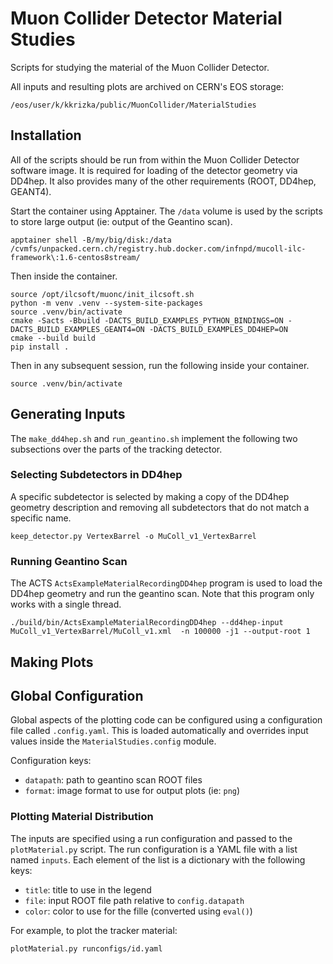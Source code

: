 # Muon Collider Detector Material Studies
Scripts for studying the material of the Muon Collider Detector.

All inputs and resulting plots are archived on CERN's EOS storage:
```
/eos/user/k/kkrizka/public/MuonCollider/MaterialStudies
```

## Installation
All of the scripts should be run from within the Muon Collider Detector software
image. It is required for loading of the detector geometry via DD4hep. It also
provides many of the other requirements (ROOT, DD4hep, GEANT4).

Start the container using Apptainer. The `/data` volume is used by the scripts
to store large output (ie: output of the Geantino scan).
```shell
apptainer shell -B/my/big/disk:/data /cvmfs/unpacked.cern.ch/registry.hub.docker.com/infnpd/mucoll-ilc-framework\:1.6-centos8stream/
```

Then inside the container.
```shell
source /opt/ilcsoft/muonc/init_ilcsoft.sh
python -m venv .venv --system-site-packages
source .venv/bin/activate
cmake -Sacts -Bbuild -DACTS_BUILD_EXAMPLES_PYTHON_BINDINGS=ON -DACTS_BUILD_EXAMPLES_GEANT4=ON -DACTS_BUILD_EXAMPLES_DD4HEP=ON 
cmake --build build
pip install .
```

Then in any subsequent session, run the following inside your container.
```shell
source .venv/bin/activate
```

## Generating Inputs
The `make_dd4hep.sh` and `run_geantino.sh` implement the following two
subsections over the parts of the tracking detector.

### Selecting Subdetectors in DD4hep
A specific subdetector is selected by making a copy of the DD4hep geometry
description and removing all subdetectors that do not match a specific name.

```shell
keep_detector.py VertexBarrel -o MuColl_v1_VertexBarrel
```

### Running Geantino Scan
The ACTS `ActsExampleMaterialRecordingDD4hep` program is used to load the DD4hep
geometry and run the geantino scan. Note that this program only works with a
single thread.

```shell
./build/bin/ActsExampleMaterialRecordingDD4hep --dd4hep-input MuColl_v1_VertexBarrel/MuColl_v1.xml  -n 100000 -j1 --output-root 1
```

## Making Plots

## Global Configuration
Global aspects of the plotting code can be configured using a configuration file
called `.config.yaml`. This is loaded automatically and overrides input values
inside the `MaterialStudies.config` module.

Configuration keys:
- `datapath`: path to geantino scan ROOT files
- `format`: image format to use for output plots (ie: `png`)

### Plotting Material Distribution
The inputs are specified using a run configuration and passed to
the `plotMaterial.py` script. The run configuration is a YAML file with a list
named `inputs`. Each element of the list is a dictionary with the following
keys:

- `title`: title to use in the legend
- `file`: input ROOT file path relative to `config.datapath`
- `color`: color to use for the fille (converted using `eval()`)

For example, to plot the tracker material:

```shell
plotMaterial.py runconfigs/id.yaml
```